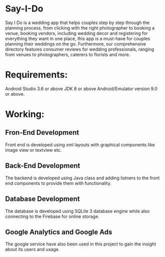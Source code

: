# Say-I-Do
Say I Do is a wedding app that helps couples step by step through the planning process, from clicking with the right photographer to booking a venue, booking vendors, including wedding decor and registering for everything they want in one place, this app is a must-have for couples planning their weddings on the go. Furthermore, our comprehensive directory features consumer reviews for wedding professionals, ranging from venues to photographers, caterers to florists and more.

# Requirements:
Android Studio 3.6 or above
JDK 8 or above 
Android/Emulator version 9.0 or above.

# Working:
## Fron-End Development
Front end is developed using xml layouts with graphical components like image view or textview etc.
## Back-End Development
The backend is developed using Java class and adding listners to the front end components to provide them with functionality.
## Database Development
The database is developed using SQLite 3 database engine while also connecting to the Firebase for online storage.
## Google Analytics and Google Ads
The google service have also been used in this project to gain the insight about its users and usage.
